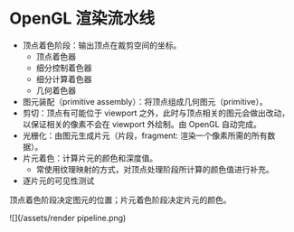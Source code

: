 # OpenGL 渲染流水线

- 顶点着色阶段：输出顶点在裁剪空间的坐标。
    - 顶点着色器
    - 细分控制着色器
    - 细分计算着色器
    - 几何着色器
- 图元装配（primitive assembly）：将顶点组成几何图元（primitive）。
- 剪切：顶点有可能位于 viewport 之外，此时与顶点相关的图元会做出改动，以保证相关的像素不会在 viewport 外绘制。由 OpenGL 自动完成。
- 光栅化：由图元生成片元（片段，fragment: 渲染一个像素所需的所有数据）。
- 片元着色：计算片元的颜色和深度值。
    - 常使用纹理映射的方式，对顶点处理阶段所计算的颜色值进行补充。
- 逐片元的可见性测试

顶点着色阶段决定图元的位置；片元着色阶段决定片元的颜色。

![](/assets/render pipeline.png)